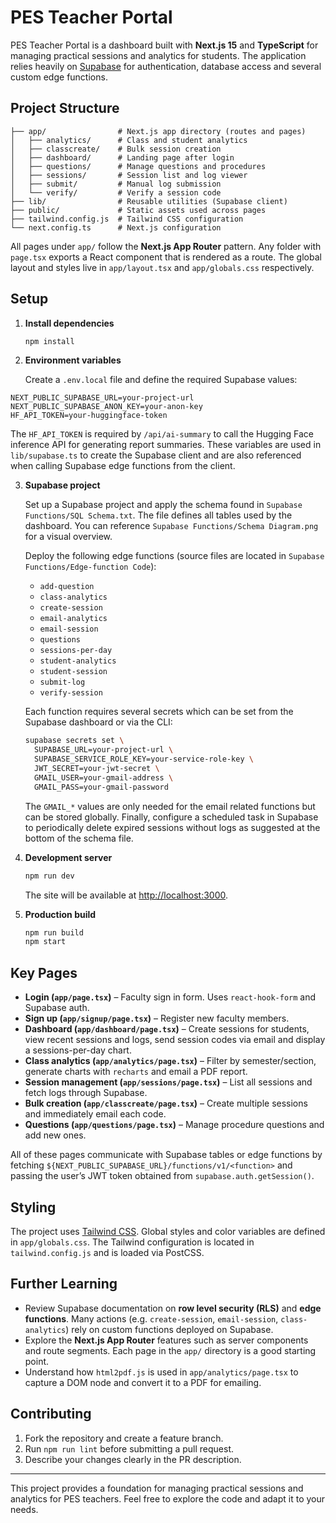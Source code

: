 # PES Teacher Portal

PES Teacher Portal is a dashboard built with **Next.js 15** and **TypeScript** for managing practical sessions and analytics for students. The application relies heavily on [Supabase](https://supabase.com) for authentication, database access and several custom edge functions.

## Project Structure

```
├── app/                # Next.js app directory (routes and pages)
│   ├── analytics/      # Class and student analytics
│   ├── classcreate/    # Bulk session creation
│   ├── dashboard/      # Landing page after login
│   ├── questions/      # Manage questions and procedures
│   ├── sessions/       # Session list and log viewer
│   ├── submit/         # Manual log submission
│   └── verify/         # Verify a session code
├── lib/                # Reusable utilities (Supabase client)
├── public/             # Static assets used across pages
├── tailwind.config.js  # Tailwind CSS configuration
└── next.config.ts      # Next.js configuration
```

All pages under `app/` follow the **Next.js App Router** pattern. Any folder with `page.tsx` exports a React component that is rendered as a route. The global layout and styles live in `app/layout.tsx` and `app/globals.css` respectively.

## Setup

1. **Install dependencies**

   ```bash
   npm install
   ```

2. **Environment variables**

   Create a `.env.local` file and define the required Supabase values:

  ```env
  NEXT_PUBLIC_SUPABASE_URL=your-project-url
  NEXT_PUBLIC_SUPABASE_ANON_KEY=your-anon-key
  HF_API_TOKEN=your-huggingface-token
  ```

The `HF_API_TOKEN` is required by `/api/ai-summary` to call the Hugging Face inference API for generating report summaries.
   These variables are used in `lib/supabase.ts` to create the Supabase client and are also referenced when calling Supabase edge functions from the client.

3. **Supabase project**

   Set up a Supabase project and apply the schema found in `Supabase Functions/SQL Schema.txt`.  The file defines all tables used by the dashboard.  You can reference `Supabase Functions/Schema Diagram.png` for a visual overview.

   Deploy the following edge functions (source files are located in `Supabase Functions/Edge-function Code`):

   - `add-question`
   - `class-analytics`
   - `create-session`
   - `email-analytics`
   - `email-session`
   - `questions`
   - `sessions-per-day`
   - `student-analytics`
   - `student-session`
   - `submit-log`
   - `verify-session`

   Each function requires several secrets which can be set from the Supabase dashboard or via the CLI:

   ```bash
   supabase secrets set \
     SUPABASE_URL=your-project-url \
     SUPABASE_SERVICE_ROLE_KEY=your-service-role-key \
     JWT_SECRET=your-jwt-secret \
     GMAIL_USER=your-gmail-address \
     GMAIL_PASS=your-gmail-password
   ```

   The `GMAIL_*` values are only needed for the email related functions but can be stored globally.  Finally, configure a scheduled task in Supabase to periodically delete expired sessions without logs as suggested at the bottom of the schema file.

4. **Development server**

   ```bash
   npm run dev
   ```

   The site will be available at [http://localhost:3000](http://localhost:3000).

5. **Production build**

   ```bash
   npm run build
   npm start
   ```

## Key Pages

- **Login (`app/page.tsx`)** – Faculty sign in form. Uses `react-hook-form` and Supabase auth.
- **Sign up (`app/signup/page.tsx`)** – Register new faculty members.
- **Dashboard (`app/dashboard/page.tsx`)** – Create sessions for students, view recent sessions and logs, send session codes via email and display a sessions-per-day chart.
- **Class analytics (`app/analytics/page.tsx`)** – Filter by semester/section, generate charts with `recharts` and email a PDF report.
- **Session management (`app/sessions/page.tsx`)** – List all sessions and fetch logs through Supabase.
- **Bulk creation (`app/classcreate/page.tsx`)** – Create multiple sessions and immediately email each code.
- **Questions (`app/questions/page.tsx`)** – Manage procedure questions and add new ones.

All of these pages communicate with Supabase tables or edge functions by fetching `${NEXT_PUBLIC_SUPABASE_URL}/functions/v1/<function>` and passing the user’s JWT token obtained from `supabase.auth.getSession()`.

## Styling

The project uses [Tailwind CSS](https://tailwindcss.com). Global styles and color variables are defined in `app/globals.css`. The Tailwind configuration is located in `tailwind.config.js` and is loaded via PostCSS.

## Further Learning

- Review Supabase documentation on **row level security (RLS)** and **edge functions**. Many actions (e.g. `create-session`, `email-session`, `class-analytics`) rely on custom functions deployed on Supabase.
- Explore the **Next.js App Router** features such as server components and route segments. Each page in the `app/` directory is a good starting point.
- Understand how `html2pdf.js` is used in `app/analytics/page.tsx` to capture a DOM node and convert it to a PDF for emailing.

## Contributing

1. Fork the repository and create a feature branch.
2. Run `npm run lint` before submitting a pull request.
3. Describe your changes clearly in the PR description.

---

This project provides a foundation for managing practical sessions and analytics for PES teachers. Feel free to explore the code and adapt it to your needs.
